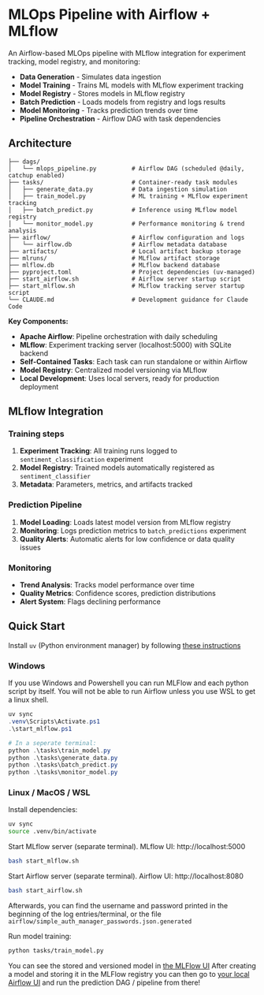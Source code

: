 # MLOps Pipeline with Airflow + MLflow

An Airflow-based MLOps pipeline with MLflow integration for experiment tracking, model registry, and monitoring:

- **Data Generation** - Simulates data ingestion
- **Model Training** - Trains ML models with MLflow experiment tracking
- **Model Registry** - Stores models in MLflow registry
- **Batch Prediction** - Loads models from registry and logs results
- **Model Monitoring** - Tracks prediction trends over time
- **Pipeline Orchestration** - Airflow DAG with task dependencies

## Architecture

```
├── dags/
│   └── mlops_pipeline.py          # Airflow DAG (scheduled @daily, catchup enabled)
├── tasks/                         # Container-ready task modules
│   ├── generate_data.py           # Data ingestion simulation
│   ├── train_model.py             # ML training + MLflow experiment tracking
│   ├── batch_predict.py           # Inference using MLflow model registry
│   └── monitor_model.py           # Performance monitoring & trend analysis
├── airflow/                       # Airflow configuration and logs
│   └── airflow.db                 # Airflow metadata database
├── artifacts/                     # Local artifact backup storage
├── mlruns/                        # MLflow artifact storage
├── mlflow.db                      # MLflow backend database
├── pyproject.toml                 # Project dependencies (uv-managed)
├── start_airflow.sh               # Airflow server startup script
├── start_mlflow.sh                # MLflow tracking server startup script
└── CLAUDE.md                      # Development guidance for Claude Code
```

**Key Components:**
- **Apache Airflow**: Pipeline orchestration with daily scheduling
- **MLflow**: Experiment tracking server (localhost:5000) with SQLite backend
- **Self-Contained Tasks**: Each task can run standalone or within Airflow
- **Model Registry**: Centralized model versioning via MLflow
- **Local Development**: Uses local servers, ready for production deployment

## MLflow Integration

### Training steps
1. **Experiment Tracking**: All training runs logged to `sentiment_classification` experiment
2. **Model Registry**: Trained models automatically registered as `sentiment_classifier`
3. **Metadata**: Parameters, metrics, and artifacts tracked

### Prediction Pipeline
1. **Model Loading**: Loads latest model version from MLflow registry
2. **Monitoring**: Logs prediction metrics to `batch_predictions` experiment
3. **Quality Alerts**: Automatic alerts for low confidence or data quality issues

### Monitoring
- **Trend Analysis**: Tracks model performance over time
- **Quality Metrics**: Confidence scores, prediction distributions
- **Alert System**: Flags declining performance

## Quick Start

Install `uv` (Python environment manager) by following [these instructions](https://docs.astral.sh/uv/getting-started/installation/)

### Windows

If you use Windows and Powershell you can run MLFlow and each python script by itself. You will not be able to run Airflow unless you use WSL to get a linux shell.

```PowerShell
uv sync
.venv\Scripts\Activate.ps1
.\start_mlflow.ps1

# In a seperate terminal:
python .\tasks\train_model.py
python .\tasks\generate_data.py
python .\tasks\batch_predict.py
python .\tasks\monitor_model.py
```

### Linux / MacOS / WSL

Install dependencies:

```bash
uv sync
source .venv/bin/activate
```

Start MLflow server (separate terminal). MLflow UI: http://localhost:5000

```bash
bash start_mlflow.sh
```

Start Airflow server (separate terminal). Airflow UI: http://localhost:8080

```bash
bash start_airflow.sh
``` 

Afterwards, you can find the username and password printed in the beginning of the log entries/terminal, or the file `airflow/simple_auth_manager_passwords.json.generated`

Run model training:

```bash
python tasks/train_model.py
```
You can see the stored and versioned model in [the MLFlow UI](http://localhost:5000/#/experiments)
After creating a model and storing it in the MLFlow registry you can then go to [your local Airflow UI](http://localhost:8080) and run the prediction DAG / pipeline from there!
